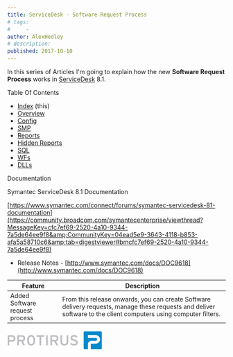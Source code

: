 ```yaml
---
title: ServiceDesk - Software Request Process
# tags:
#     - 
author: AlexHedley
# description: 
published: 2017-10-10
---
```


In this series of Articles I'm going to explain how the new **Software Request Process** works in [ServiceDesk](https://www.symantec.com/products/service-desk) 8.1.

Table Of Contents
  
- [Index](https://community.broadcom.com/symantecenterprise/viewdocument?DocumentKey=253f9b2f-045e-4e05-acb9-fcc37005f674&amp;CommunityKey=206bac34-051d-4ea1-b726-4ea8778c1986&amp;tab=librarydocuments) (this)
- [Overview](https://community.broadcom.com/symantecenterprise/viewdocument?DocumentKey=a5fdba6d-707b-44be-a051-b08e5a5cfe19&amp;CommunityKey=04ead5e9-3643-4118-b853-afa5a58710c6&amp;tab=librarydocuments)
- [Config](https://community.broadcom.com/symantecenterprise/viewdocument?DocumentKey=e3acdfdc-8b09-4ca7-afb5-821c9cce9301&amp;CommunityKey=04ead5e9-3643-4118-b853-afa5a58710c6&amp;tab=librarydocuments)
- [SMP](https://www.symantec.com/connect/articles/servicedesk-software-request-process-smp)
- [Reports](https://community.broadcom.com/symantecenterprise/viewdocument?DocumentKey=24530d5f-01a3-464d-846b-01482ee0c85e&amp;CommunityKey=206bac34-051d-4ea1-b726-4ea8778c1986&amp;tab=librarydocuments)
- [Hidden Reports](https://community.broadcom.com/symantecenterprise/viewdocument?DocumentKey=f39346c9-799f-4d1b-ba9b-7f0910cd9c74&amp;CommunityKey=04ead5e9-3643-4118-b853-afa5a58710c6&amp;tab=librarydocuments)
- [SQL](https://community.broadcom.com/symantecenterprise/viewdocument?DocumentKey=28879800-dd5e-436b-8f8b-9bc7301fbb1e&amp;CommunityKey=04ead5e9-3643-4118-b853-afa5a58710c6&amp;tab=librarydocuments)
- [WFs](https://community.broadcom.com/symantecenterprise/viewdocument?DocumentKey=736fee28-7f45-497e-b208-b3de50cde839&amp;CommunityKey=04ead5e9-3643-4118-b853-afa5a58710c6&amp;tab=librarydocuments)
- [DLLs](https://community.broadcom.com/symantecenterprise/viewdocument?DocumentKey=f4cef159-76c3-4b5b-9287-94aee6bec214&amp;CommunityKey=04ead5e9-3643-4118-b853-afa5a58710c6&amp;tab=librarydocuments)

Documentation
  
Symantec ServiceDesk 8.1 Documentation
  
[https://www.symantec.com/connect/forums/symantec-servicedesk-81-documentation](https://community.broadcom.com/symantecenterprise/viewthread?MessageKey=cfc7ef69-2520-4a10-9344-7a5de64ee9f8&amp;CommunityKey=04ead5e9-3643-4118-b853-afa5a58710c6&amp;tab=digestviewer#bmcfc7ef69-2520-4a10-9344-7a5de64ee9f8)

- Release Notes - [http://www.symantec.com/docs/DOC9618](http://www.symantec.com/docs/DOC9618)

| Feature | Description |
| --- | --- |
| Added Software request process | From this release onwards, you can create Software delivery requests, manage these requests and deliver software to the client computers using computer filters. |

[![Protirus](images\Protirus.png)](https://protirus.com/)
